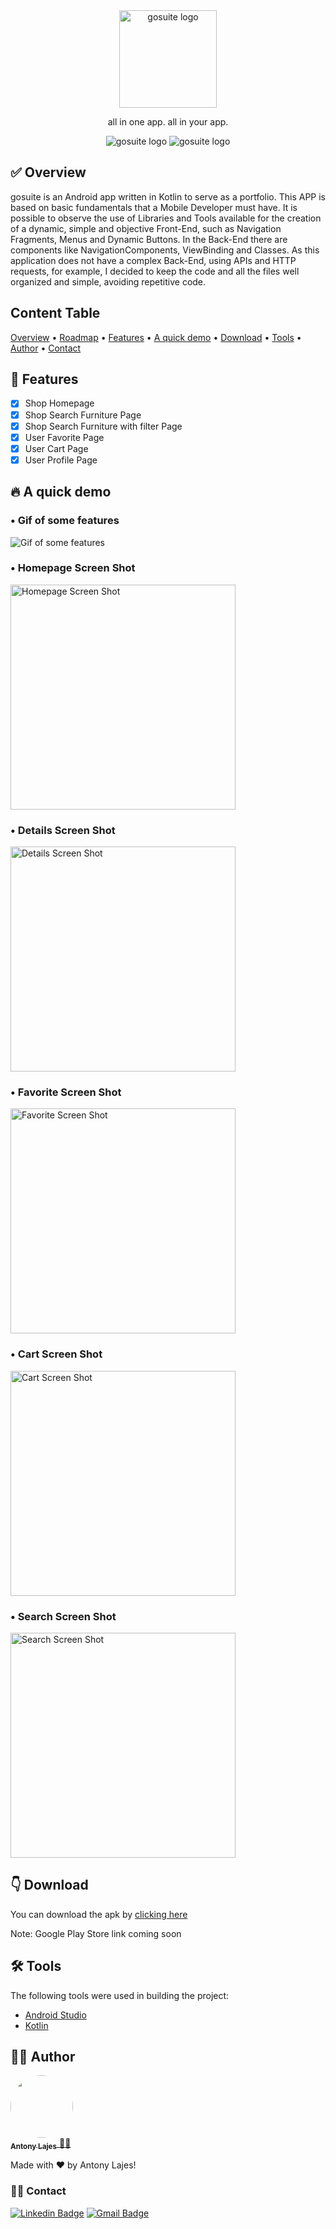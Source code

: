 <div align="center">
  <img width="156" src="https://github.com/AntonyLajes/gosuite/assets/83928227/86c6d1a5-b207-416b-867c-a8c4f8cadb73" alt="gosuite logo">
  <p>all in one app. all in your app.</p>
  <img src="https://img.shields.io/badge/gosuite-V1.0.0-%23008000" alt="gosuite logo">
  <img src="https://img.shields.io/github/license/AntonyLajes/gosuite" alt="gosuite logo">
</div>
<div>
  <h2 id="overview">✅ Overview</h2>
  <p>gosuite is an Android app written in Kotlin to serve as a portfolio. This APP is based on basic fundamentals that a Mobile Developer must have. It is possible to observe the use of Libraries and Tools available for the creation of a dynamic, simple and objective Front-End, such as Navigation Fragments, Menus and Dynamic Buttons. In the Back-End there are components like NavigationComponents, ViewBinding and Classes. As this application does not have a complex Back-End, using APIs and HTTP requests, for example, I decided to keep the code and all the files well organized and simple, avoiding repetitive code.</p>
</div>
<div>
  <h2 id="content_table">Content Table</h2>
 <a href="#overview">Overview</a> •
 <a href="#content_table">Roadmap</a> • 
 <a href="#features">Features</a> • 
 <a href="#demo">A quick demo</a> • 
 <a href="#download">Download</a> • 
 <a href="#tools">Tools</a> • 
 <a href="#author">Author</a> • 
 <a href="#contact">Contact</a>
</div>
<div>
   <h2 id="features">📝 Features</h2>


- [x] Shop Homepage
- [x] Shop Search Furniture Page
- [x] Shop Search Furniture with filter Page
- [x] User Favorite Page
- [x] User Cart Page
- [x] User Profile Page
</div>
<div>
  <h2 id="demo">🔥 A quick demo</h2>
  <div>
    <h3> • Gif of some features</h4>
    <img src="https://github.com/AntonyLajes/gosuite/assets/83928227/ded3e2f9-5589-42d4-9082-d4e6da6eaf04" alt="Gif of some features">
    <h3> • Homepage Screen Shot</h4>
    <img width="360" src="https://github.com/AntonyLajes/gosuite/assets/83928227/4d0e0d10-f00b-4a86-8ff2-ad1a1d553200" alt="Homepage Screen Shot">
    <h3> • Details Screen Shot</h4>
    <img width="360" src="https://github.com/AntonyLajes/gosuite/assets/83928227/1214f85b-14cd-4f71-90fd-8aa25dddc743" alt="Details Screen Shot">
    <h3> • Favorite Screen Shot</h4>
    <img width="360" src="https://github.com/AntonyLajes/gosuite/assets/83928227/8bdd158f-70e1-48a7-b060-370a859bf931" alt="Favorite Screen Shot">
    <h3> • Cart Screen Shot</h4>
    <img width="360" src="https://github.com/AntonyLajes/gosuite/assets/83928227/8e66b6ec-bc57-4ee4-b8be-bb628000eb89" alt="Cart Screen Shot">
    <h3> • Search Screen Shot</h4>
    <img width="360" src="https://github.com/AntonyLajes/gosuite/assets/83928227/ec9dc774-c55f-4242-87e5-c334fe56ea02" alt="Search Screen Shot">
  </div>
  <div>
    <h2 id="download">👇 Download</h2>
    <p>You can download the apk by <a href="https://easyupload.io/8su6zw" title="AppDownload">clicking here</a></p>
    <p>Note: Google Play Store link coming soon</p>
  </div>
  <h2 id="tools">🛠 Tools</h2>

The following tools were used in building the project:

- [Android Studio](https://developer.android.com/studio)
- [Kotlin](https://kotlinlang.org/)

<h2 id="author">👨‍💻 Author</h2>
<a href="https://www.linkedin.com/in/antonylajes/">
 <img style="border-radius: 50%;" src="https://github.com/AntonyLajes/gosuite/assets/83928227/5b8351c2-f592-433f-8525-29015d9692d9" width="100px;" alt=""/>
 <br /></a> 
 <a href="https://www.linkedin.com/in/antonylajes/" title="Antony Lajes"><sub><b>Antony Lajes</b></sub> 👨‍💻 </a>


Made with ❤️ by Antony Lajes!
<h3 id="contact">👋🏽 Contact</h3>

[![Linkedin Badge](https://img.shields.io/badge/-Antony%20Lajes-blue?style=flat-square&logo=Linkedin&logoColor=white&link=https://www.linkedin.com/in/antonylajes/)](https://www.linkedin.com/in/antonylajes/) 
[![Gmail Badge](https://img.shields.io/badge/-Mail%20Me-c14438?style=flat-square&logo=Gmail&logoColor=white&link=mailto:tonymateuslajes@gmail.com)](mailto:tonymateuslajes@gmail.com)
